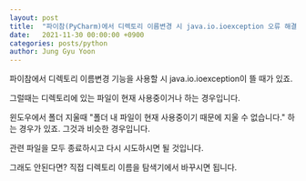 ```yaml
---
layout: post
title:  "파이참(PyCharm)에서 디렉토리 이름변경 시 java.io.ioexception 오류 해결방법"
date:   2021-11-30 00:00:00 +0900
categories: posts/python
author: Jung Gyu Yoon
---
```

파이참에서 디렉토리 이름변경 기능을 사용할 시 java.io.ioexception이 뜰 때가 있죠.

그럴때는 디렉토리에 있는 파일이 현재 사용중이거나 하는 경우입니다.

윈도우에서 폴더 지울때 "폴더 내 파일이 현재 사용중이기 때문에 지울 수 없습니다." 하는 경우가 있죠. 그것과 비슷한 경우입니다.

관련 파일을 모두 종료하시고 다시 시도하시면 될 것입니다.

그래도 안된다면? 직접 디렉토리 이름을 탐색기에서 바꾸시면 됩니다.






